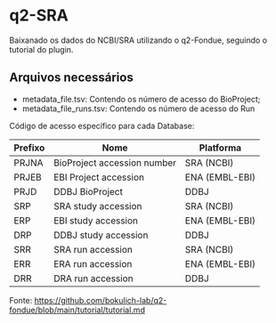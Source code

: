 # **q2-SRA**

Baixanado os dados do NCBI/SRA utilizando o q2-Fondue, seguindo o tutorial do plugin.

## Arquivos necessários

* metadata_file.tsv: Contendo os número de acesso do BioProject;
* metadata_file_runs.tsv: Contendo os número de acesso do Run

Código de acesso específico para cada Database:

|Prefixo|	Nome|	Platforma|
|-------|-----|----------|
|PRJNA|	BioProject accession number	|SRA (NCBI)
|PRJEB|	EBI Project accession	|ENA (EMBL-EBI)
|PRJD|	DDBJ BioProject	|DDBJ
|SRP|	SRA study accession|	SRA (NCBI)
|ERP|	EBI study accession	|ENA (EMBL-EBI)
|DRP|	DDBJ study accession|	DDBJ
|SRR|	SRA run accession	|SRA (NCBI)
|ERR|	ERA run accession	|ENA (EMBL-EBI)
|DRR|	DRA run accession	|DDBJ

Fonte: https://github.com/bokulich-lab/q2-fondue/blob/main/tutorial/tutorial.md
